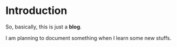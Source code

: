 # Introduction
So, basically, this is just a **blog**.

I am planning to document something when I learn some new stuffs.























